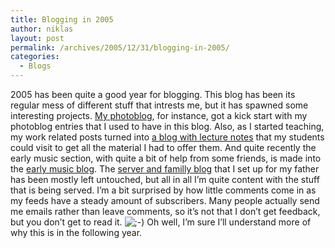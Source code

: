 ```yaml
---
title: Blogging in 2005
author: niklas
layout: post
permalink: /archives/2005/12/31/blogging-in-2005/
categories:
  - Blogs
---
```

2005 has been quite a good year for blogging. This blog has been its regular mess of different stuff that intrests me, but it has spawned some interesting projects. [My photoblog][1], for instance, got a kick start with my photoblog entries that I used to have in this blog. Also, as I started teaching, my work related posts turned into [a blog with lecture notes][2] that my students could visit to get all the material I had to offer them. And quite recently the early music section, with quite a bit of help from some friends, is made into the <a href="http://earlymusicblog.net" class="broken_link">early music blog</a>. The [server and familly blog][3] that I set up for my father has been mostly left untouched, but all in all I&#8217;m quite content with the stuff that is being served. I&#8217;m a bit surprised by how little comments come in as my feeds have a steady amount of subscribers. Many people actually send me emails rather than leave comments, so it&#8217;s not that I don&#8217;t get feedback, but you don&#8217;t get to read it. <img src='http://blog.saers.com/wp-includes/images/smilies/icon_wink.gif' alt=';-)' class='wp-smiley' /> Oh well, I&#8217;m sure I&#8217;ll understand more of why this is in the following year.

 [1]: http://photos.saers.com
 [2]: http://aaue.dk/~niklas
 [3]: http://saers.com